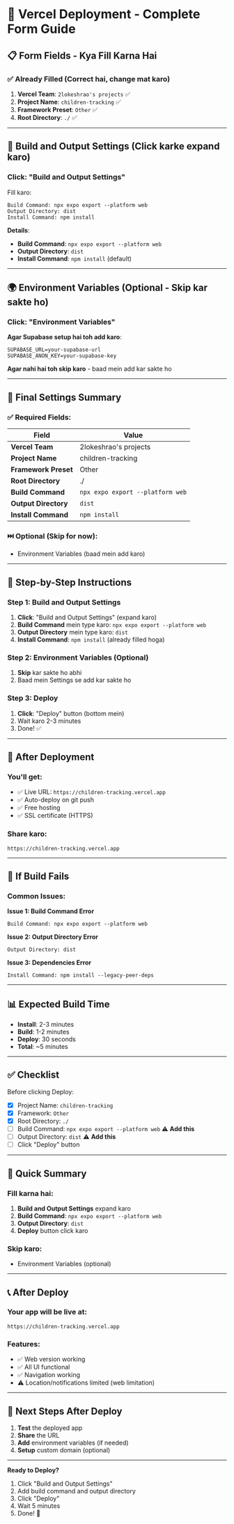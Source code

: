 # 🚀 Vercel Deployment - Complete Form Guide

## 📋 Form Fields - Kya Fill Karna Hai

### ✅ Already Filled (Correct hai, change mat karo)

1. **Vercel Team**: `2lokeshrao's projects` ✅
2. **Project Name**: `children-tracking` ✅
3. **Framework Preset**: `Other` ✅
4. **Root Directory**: `./` ✅

---

## 🔧 Build and Output Settings (Click karke expand karo)

### Click: "Build and Output Settings"

Fill karo:

```
Build Command: npx expo export --platform web
Output Directory: dist
Install Command: npm install
```

**Details**:
- **Build Command**: `npx expo export --platform web`
- **Output Directory**: `dist`
- **Install Command**: `npm install` (default)

---

## 🌍 Environment Variables (Optional - Skip kar sakte ho)

### Click: "Environment Variables"

**Agar Supabase setup hai toh add karo**:

```
SUPABASE_URL=your-supabase-url
SUPABASE_ANON_KEY=your-supabase-key
```

**Agar nahi hai toh skip karo** - baad mein add kar sakte ho

---

## 🎯 Final Settings Summary

### ✅ Required Fields:

| Field | Value |
|-------|-------|
| **Vercel Team** | 2lokeshrao's projects |
| **Project Name** | children-tracking |
| **Framework Preset** | Other |
| **Root Directory** | ./ |
| **Build Command** | `npx expo export --platform web` |
| **Output Directory** | `dist` |
| **Install Command** | `npm install` |

### ⏭️ Optional (Skip for now):
- Environment Variables (baad mein add karo)

---

## 📱 Step-by-Step Instructions

### Step 1: Build and Output Settings
1. **Click**: "Build and Output Settings" (expand karo)
2. **Build Command** mein type karo: `npx expo export --platform web`
3. **Output Directory** mein type karo: `dist`
4. **Install Command**: `npm install` (already filled hoga)

### Step 2: Environment Variables (Optional)
1. **Skip** kar sakte ho abhi
2. Baad mein Settings se add kar sakte ho

### Step 3: Deploy
1. **Click**: "Deploy" button (bottom mein)
2. Wait karo 2-3 minutes
3. Done! ✅

---

## 🎉 After Deployment

### You'll get:
- ✅ Live URL: `https://children-tracking.vercel.app`
- ✅ Auto-deploy on git push
- ✅ Free hosting
- ✅ SSL certificate (HTTPS)

### Share karo:
```
https://children-tracking.vercel.app
```

---

## 🐛 If Build Fails

### Common Issues:

**Issue 1: Build Command Error**
```
Build Command: npx expo export --platform web
```

**Issue 2: Output Directory Error**
```
Output Directory: dist
```

**Issue 3: Dependencies Error**
```
Install Command: npm install --legacy-peer-deps
```

---

## 📊 Expected Build Time

- **Install**: 2-3 minutes
- **Build**: 1-2 minutes
- **Deploy**: 30 seconds
- **Total**: ~5 minutes

---

## ✅ Checklist

Before clicking Deploy:

- [x] Project Name: `children-tracking`
- [x] Framework: `Other`
- [x] Root Directory: `./`
- [ ] Build Command: `npx expo export --platform web` ⚠️ **Add this**
- [ ] Output Directory: `dist` ⚠️ **Add this**
- [ ] Click "Deploy" button

---

## 🎯 Quick Summary

### Fill karna hai:

1. **Build and Output Settings** expand karo
2. **Build Command**: `npx expo export --platform web`
3. **Output Directory**: `dist`
4. **Deploy** button click karo

### Skip karo:
- Environment Variables (optional)

---

## 📞 After Deploy

### Your app will be live at:
```
https://children-tracking.vercel.app
```

### Features:
- ✅ Web version working
- ✅ All UI functional
- ✅ Navigation working
- ⚠️ Location/notifications limited (web limitation)

---

## 🚀 Next Steps After Deploy

1. **Test** the deployed app
2. **Share** the URL
3. **Add** environment variables (if needed)
4. **Setup** custom domain (optional)

---

**Ready to Deploy?**
1. Click "Build and Output Settings"
2. Add build command and output directory
3. Click "Deploy"
4. Wait 5 minutes
5. Done! 🎉
